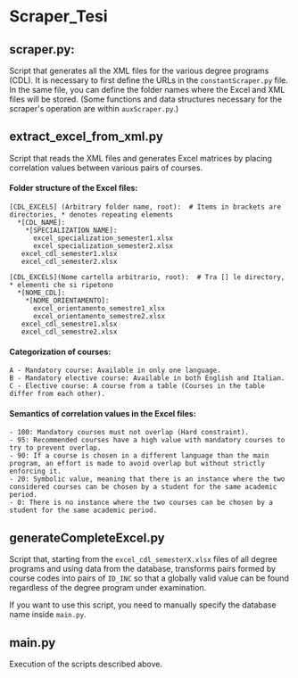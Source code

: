 # Scraper_Tesi

## scraper.py:
  Script that generates all the XML files for the various degree programs (CDL).
  It is necessary to first define the URLs in the `constantScraper.py` file. In the same file, you can define the folder names where the Excel and XML files will be stored.
  (Some functions and data structures necessary for the scraper's operation are within `auxScraper.py`.)
  
## extract_excel_from_xml.py
  Script that reads the XML files and generates Excel matrices by placing correlation values between various pairs of courses.
  
  #### Folder structure of the Excel files:
    
    [CDL_EXCELS] (Arbitrary folder name, root):  # Items in brackets are directories, * denotes repeating elements
      *[CDL_NAME]:
        *[SPECIALIZATION_NAME]:
          excel_specialization_semester1.xlsx
          excel_specialization_semester2.xlsx
       excel_cdl_semester1.xlsx
       excel_cdl_semester2.xlsx

    [CDL_EXCELS](Nome cartella arbitrario, root):  # Tra [] le directory, * elementi che si ripetono
      *[NOME_CDL]:
        *[NOME_ORIENTAMENTO]:
          excel_orientamento_semestre1_xlsx
          excel_orientamento_semestre2.xlsx
       excel_cdl_semestre1.xlsx
       excel_cdl_semestre2.xlsx

       
       
   #### Categorization of courses:
    A - Mandatory course: Available in only one language.
    B - Mandatory elective course: Available in both English and Italian.
    C - Elective course: A course from a table (Courses in the table differ from each other).
   
   #### Semantics of correlation values in the Excel files:
    - 100: Mandatory courses must not overlap (Hard constraint).
    - 95: Recommended courses have a high value with mandatory courses to try to prevent overlap.
    - 90: If a course is chosen in a different language than the main program, an effort is made to avoid overlap but without strictly enforcing it.
    - 20: Symbolic value, meaning that there is an instance where the two considered courses can be chosen by a student for the same academic period.
    - 0: There is no instance where the two courses can be chosen by a student for the same academic period.

## generateCompleteExcel.py
  Script that, starting from the `excel_cdl_semesterX.xlsx` files of all degree programs and using data from the database, transforms pairs formed by course codes into pairs of `ID_INC` so that a globally valid value can be found regardless of the degree program under examination.
  
  If you want to use this script, you need to manually specify the database name inside `main.py`.

## main.py
  Execution of the scripts described above.

